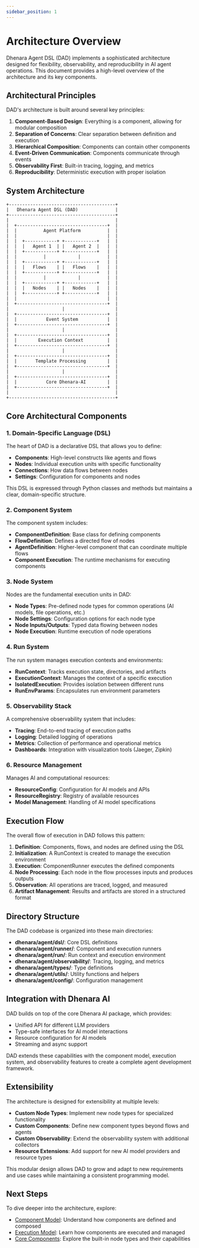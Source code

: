 ```yaml
---
sidebar_position: 1
---
```


# Architecture Overview

Dhenara Agent DSL (DAD) implements a sophisticated architecture designed for flexibility, observability, and reproducibility in AI agent operations. This document provides a high-level overview of the architecture and its key components.

## Architectural Principles

DAD's architecture is built around several key principles:

1. **Component-Based Design**: Everything is a component, allowing for modular composition
2. **Separation of Concerns**: Clear separation between definition and execution
3. **Hierarchical Composition**: Components can contain other components
4. **Event-Driven Communication**: Components communicate through events
5. **Observability First**: Built-in tracing, logging, and metrics
6. **Reproducibility**: Deterministic execution with proper isolation

## System Architecture

```
+----------------------------------------+
|   Dhenara Agent DSL (DAD)              |
+----------------------------------------+
|                                        |
|  +----------------------------------+  |
|  |          Agent Platform          |  |
|  |                                  |  |
|  |  +------------+ +------------+   |  |
|  |  |   Agent 1  | |   Agent 2  |   |  |
|  |  +------------+ +------------+   |  |
|  |          |            |          |  |
|  |  +------------+ +------------+   |  |
|  |  |   Flows    | |   Flows    |   |  |
|  |  +------------+ +------------+   |  |
|  |          |            |          |  |
|  |  +------------+ +------------+   |  |
|  |  |   Nodes    | |   Nodes    |   |  |
|  |  +------------+ +------------+   |  |
|  |                                  |  |
|  +----------------------------------+  |
|                    |                   |
|  +----------------------------------+  |
|  |           Event System           |  |
|  +----------------------------------+  |
|                    |                   |
|  +----------------------------------+  |
|  |        Execution Context         |  |
|  +----------------------------------+  |
|                    |                   |
|  +----------------------------------+  |
|  |       Template Processing        |  |
|  +----------------------------------+  |
|                    |                   |
|  +----------------------------------+  |
|  |           Core Dhenara-AI        |  |
|  +----------------------------------+  |
|                                        |
+----------------------------------------+
```

## Core Architectural Components

### 1. Domain-Specific Language (DSL)

The heart of DAD is a declarative DSL that allows you to define:

- **Components**: High-level constructs like agents and flows
- **Nodes**: Individual execution units with specific functionality
- **Connections**: How data flows between nodes
- **Settings**: Configuration for components and nodes

This DSL is expressed through Python classes and methods but maintains a clear, domain-specific structure.

### 2. Component System

The component system includes:

- **ComponentDefinition**: Base class for defining components
- **FlowDefinition**: Defines a directed flow of nodes
- **AgentDefinition**: Higher-level component that can coordinate multiple flows
- **Component Execution**: The runtime mechanisms for executing components

### 3. Node System

Nodes are the fundamental execution units in DAD:

- **Node Types**: Pre-defined node types for common operations (AI models, file operations, etc.)
- **Node Settings**: Configuration options for each node type
- **Node Inputs/Outputs**: Typed data flowing between nodes
- **Node Execution**: Runtime execution of node operations

### 4. Run System

The run system manages execution contexts and environments:

- **RunContext**: Tracks execution state, directories, and artifacts
- **ExecutionContext**: Manages the context of a specific execution
- **IsolatedExecution**: Provides isolation between different runs
- **RunEnvParams**: Encapsulates run environment parameters

### 5. Observability Stack

A comprehensive observability system that includes:

- **Tracing**: End-to-end tracing of execution paths
- **Logging**: Detailed logging of operations
- **Metrics**: Collection of performance and operational metrics
- **Dashboards**: Integration with visualization tools (Jaeger, Zipkin)

### 6. Resource Management

Manages AI and computational resources:

- **ResourceConfig**: Configuration for AI models and APIs
- **ResourceRegistry**: Registry of available resources
- **Model Management**: Handling of AI model specifications

## Execution Flow

The overall flow of execution in DAD follows this pattern:

1. **Definition**: Components, flows, and nodes are defined using the DSL
2. **Initialization**: A RunContext is created to manage the execution environment
3. **Execution**: ComponentRunner executes the defined components
4. **Node Processing**: Each node in the flow processes inputs and produces outputs
5. **Observation**: All operations are traced, logged, and measured
6. **Artifact Management**: Results and artifacts are stored in a structured format

## Directory Structure

The DAD codebase is organized into these main directories:

- **dhenara/agent/dsl/**: Core DSL definitions
- **dhenara/agent/runner/**: Component and execution runners
- **dhenara/agent/run/**: Run context and execution environment
- **dhenara/agent/observability/**: Tracing, logging, and metrics
- **dhenara/agent/types/**: Type definitions
- **dhenara/agent/utils/**: Utility functions and helpers
- **dhenara/agent/config/**: Configuration management

## Integration with Dhenara AI

DAD builds on top of the core Dhenara AI package, which provides:

- Unified API for different LLM providers
- Type-safe interfaces for AI model interactions
- Resource configuration for AI models
- Streaming and async support

DAD extends these capabilities with the component model, execution system, and observability features to create a complete agent development framework.

## Extensibility

The architecture is designed for extensibility at multiple levels:

- **Custom Node Types**: Implement new node types for specialized functionality
- **Custom Components**: Define new component types beyond flows and agents
- **Custom Observability**: Extend the observability system with additional collectors
- **Resource Extensions**: Add support for new AI model providers and resource types

This modular design allows DAD to grow and adapt to new requirements and use cases while maintaining a consistent programming model.

## Next Steps

To dive deeper into the architecture, explore:

- [Component Model](component-model): Understand how components are defined and composed
- [Execution Model](execution-model): Learn how components are executed and managed
- [Core Components](../components/nodes): Explore the built-in node types and their capabilities
